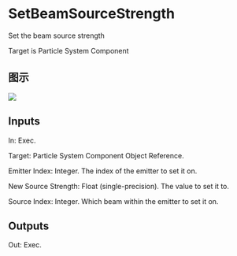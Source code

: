 # SetBeamSourceStrength

Set the beam source strength

Target is Particle System Component

## 图示

![]($-20221218-18544843.png)

## Inputs

In: Exec.

Target: Particle System Component Object Reference.

Emitter Index: Integer. The index of the emitter to set it on.

New Source Strength: Float (single-precision). The value to set it to.

Source Index: Integer. Which beam within the emitter to set it on.  

## Outputs

Out: Exec.

